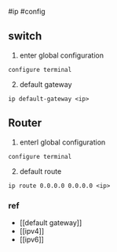 #ip #config

## switch
1. enter global configuration 
```vim 
configure terminal 
```
2. default gateway 
```vim 
ip default-gateway <ip>
```

## Router
1. enterl global configuration
```vim 
configure terminal 
```
2. default route 
```vim
ip route 0.0.0.0 0.0.0.0 <ip>
```
### ref
- [[default gateway]] 
- [[ipv4]]
- [[ipv6]]

